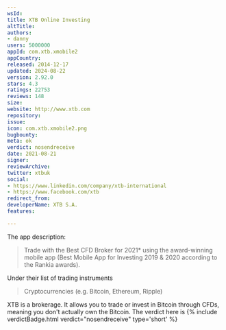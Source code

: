 ```yaml
---
wsId: 
title: XTB Online Investing
altTitle: 
authors:
- danny
users: 5000000
appId: com.xtb.xmobile2
appCountry: 
released: 2014-12-17
updated: 2024-08-22
version: 2.92.0
stars: 4.3
ratings: 22753
reviews: 148
size: 
website: http://www.xtb.com
repository: 
issue: 
icon: com.xtb.xmobile2.png
bugbounty: 
meta: ok
verdict: nosendreceive
date: 2021-08-21
signer: 
reviewArchive: 
twitter: xtbuk
social:
- https://www.linkedin.com/company/xtb-international
- https://www.facebook.com/xtb
redirect_from: 
developerName: XTB S.A.
features: 

---
```


The app description:

>Trade with the Best CFD Broker for 2021* using the award-winning mobile app (Best Mobile App for Investing 2019 & 2020 according to the Rankia awards).

Under their list of trading instruments

>Cryptocurrencies (e.g. Bitcoin, Ethereum, Ripple)


XTB is a brokerage. It allows you to trade or invest in Bitcoin through  CFDs, meaning you don't actually own the Bitcoin. The verdict here is {% include verdictBadge.html verdict="nosendreceive" type='short' %}
